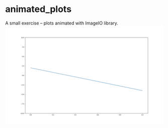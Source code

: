 # animated_plots
A small exercise – plots animated with ImageIO library.<br>
![Animated line plot](line.gif)

